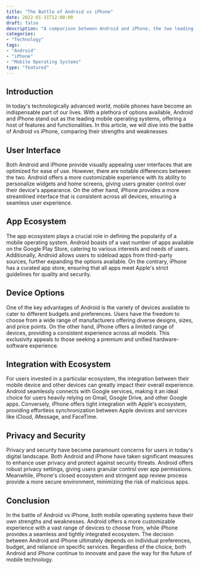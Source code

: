 ```yaml
---
title: "The Battle of Android vs iPhone"
date: 2022-01-31T12:00:00
draft: false
description: "A comparison between Android and iPhone, the two leading mobile operating systems"
categories:
- "Technology"
tags:
- "Android"
- "iPhone"
- "Mobile Operating Systems"
type: "featured"
---
```


## Introduction

In today's technologically advanced world, mobile phones have become an indispensable part of our lives. With a plethora of options available, Android and iPhone stand out as the leading mobile operating systems, offering a host of features and functionalities. In this article, we will dive into the battle of Android vs iPhone, comparing their strengths and weaknesses.

## User Interface

Both Android and iPhone provide visually appealing user interfaces that are optimized for ease of use. However, there are notable differences between the two. Android offers a more customizable experience with its ability to personalize widgets and home screens, giving users greater control over their device's appearance. On the other hand, iPhone provides a more streamlined interface that is consistent across all devices, ensuring a seamless user experience.

## App Ecosystem

The app ecosystem plays a crucial role in defining the popularity of a mobile operating system. Android boasts of a vast number of apps available on the Google Play Store, catering to various interests and needs of users. Additionally, Android allows users to sideload apps from third-party sources, further expanding the options available. On the contrary, iPhone has a curated app store, ensuring that all apps meet Apple's strict guidelines for quality and security.

## Device Options

One of the key advantages of Android is the variety of devices available to cater to different budgets and preferences. Users have the freedom to choose from a wide range of manufacturers offering diverse designs, sizes, and price points. On the other hand, iPhone offers a limited range of devices, providing a consistent experience across all models. This exclusivity appeals to those seeking a premium and unified hardware-software experience.

## Integration with Ecosystem

For users invested in a particular ecosystem, the integration between their mobile device and other devices can greatly impact their overall experience. Android seamlessly connects with Google services, making it an ideal choice for users heavily relying on Gmail, Google Drive, and other Google apps. Conversely, iPhone offers tight integration with Apple's ecosystem, providing effortless synchronization between Apple devices and services like iCloud, iMessage, and FaceTime.

## Privacy and Security

Privacy and security have become paramount concerns for users in today's digital landscape. Both Android and iPhone have taken significant measures to enhance user privacy and protect against security threats. Android offers robust privacy settings, giving users granular control over app permissions. Meanwhile, iPhone's closed ecosystem and stringent app review process provide a more secure environment, minimizing the risk of malicious apps.

## Conclusion

In the battle of Android vs iPhone, both mobile operating systems have their own strengths and weaknesses. Android offers a more customizable experience with a vast range of devices to choose from, while iPhone provides a seamless and tightly integrated ecosystem. The decision between Android and iPhone ultimately depends on individual preferences, budget, and reliance on specific services. Regardless of the choice, both Android and iPhone continue to innovate and pave the way for the future of mobile technology.
